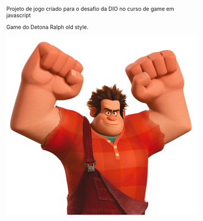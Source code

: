 Projeto de jogo criado para o desafio da DIO no curso de game em javascript

Game do Detona Ralph old style.

![Ralph](src/images/wreck-it-ralph-photos.png)

